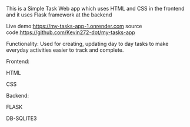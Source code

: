 This is a Simple Task Web app which uses HTML and CSS in the frontend and it uses Flask framework at the backend

Live demo:https://my-tasks-app-1.onrender.com
source code:https://github.com/Kevin272-dot/my-tasks-app

Functionality: Used for creating, updating day to day tasks to make everyday activities easier to track and complete.

Frontend:

HTML

CSS

Backend:

FLASK

DB-SQLITE3
